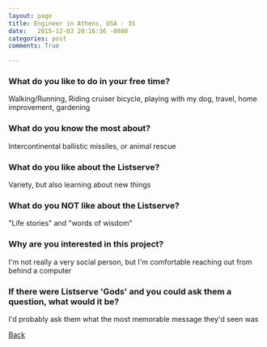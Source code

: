 ```yaml
---
layout: page
title: Engineer in Athens, USA - 35
date:   2015-12-03 20:16:36 -0800
categories: post
comments: True

---
```


### What do you like to do in your free time?
<p>Walking/Running, Riding cruiser bicycle, playing with my dog, travel, home improvement, gardening</p>

### What do you know the most about?
<p>Intercontinental ballistic missiles, or animal rescue</p>

### What do you like about the Listserve?
<p>Variety, but also learning about new things</p>

### What do you NOT like about the Listserve?
<p>"Life stories" and "words of wisdom"</p>

### Why are you interested in this project?
<p>I'm not really a very social person, but I'm comfortable reaching out from behind a computer</p>

### If there were Listserve 'Gods' and you could ask them a question, what would it be?
<p>I'd probably ask them what the most memorable message they'd seen was</p>

[Back][1]

[1]: /home/responders/all